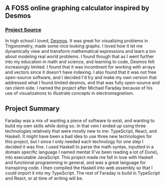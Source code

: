
## A FOSS online graphing calculator inspired by Desmos

### [Project Source](https://github.com/ALescoulie/faraday)

In high school I loved, [Desmos](https://desmos.com).
It was great for visualizing problems in Trigonometry, made some nice looking graphs.
I loved how it let me dynamically view and transform mathematical expressions and learn a ton about modeling real world problems.
I found though that as I went further into my education in math and science, and learning to code, Desmos felt increasingly limited.
I found that it was incontinent for working with arrays and vectors since it doesn't have indexing.
I also found that it was not free open-source software, and I decided I'd try and make my own version that addressed what I found limited desmos, and that was fully open-source and ran client-side.
I named the project after Michael Faraday because of his use of visualizations to illustrate concepts in electromagnetism.

## Project Summary

Faraday was a mix of wanting a piece of software to exist, and wanting to build my own skills while doing so.
In that vein I ended up using three technologies relatively that were mostly new to me: TypeScript, React, and Haskell.
It might have been a bad idea to use three new technologies for this project, but I since I only needed each technology for one step I decided it was fine.
I used Haskell to parse the math syntax, inputted in a domain specific language I named mentat (I've been reading a lot of Dune), into executable JavaScript.
This project made me fall in love with Haskell and functional programming in general, and was a great language for transpiring code.
I then compiled the Haskell into web assembly so that I could import it into my TypeScript. 
The rest of Faraday is build in TypeScript and React, or at time of writing will be.

